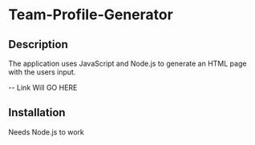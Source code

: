 # Team-Profile-Generator

##  Description 
The application uses JavaScript and Node.js to generate an HTML page with the users input. 

-- Link Will GO HERE

## Installation 
Needs Node.js to work
